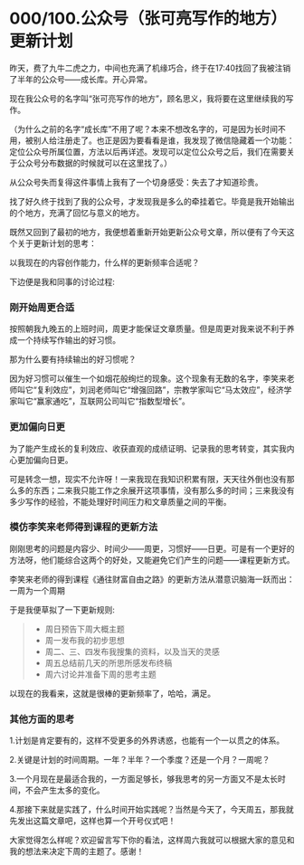 # 000/100.公众号（张可亮写作的地方）更新计划

昨天，费了九牛二虎之力，中间也充满了机缘巧合，终于在17:40找回了我被注销了半年的公众号——成长库。开心异常。

现在我公众号的名字叫“张可亮写作的地方”，顾名思义，我将要在这里继续我的写作。

（为什么之前的名字“成长库”不用了呢？本来不想改名字的，可是因为长时间不用，被别人给注册走了。也正是因为要看看是谁，我发现了微信隐藏着一个功能：定位公众号所属位置，方法以后再详述。发现可以定位公众号之后，我们在需要关于公众号分布数据的时候就可以在这里找了。）

从公众号失而复得这件事情上我有了一个切身感受：失去了才知道珍贵。

找了好久终于找到了我的公众号，才发现我是多么的牵挂着它。毕竟是我开始输出的个地方，充满了回忆与意义的地方。

既然又回到了最初的地方，我便想着重新开始更新公众号文章，所以便有了今天这个关于更新计划的思考：

以我现在的内容创作能力，什么样的更新频率合适呢？

下边便是我和同事的讨论过程:

### 刚开始周更合适

按照朝我九晚五的上班时间，周更才能保证文章质量。但是周更对我来说不利于养成一个持续写作输出的好习惯。

那为什么要有持续输出的好习惯呢？

因为好习惯可以催生一个如烟花般绚烂的现象。这个现象有无数的名字，李笑来老师叫它“复利效应”，刘润老师叫它“增强回路”，宗教学家叫它“马太效应”，经济学家叫它“赢家通吃”，互联网公司叫它“指数型增长”。

### 更加偏向日更

为了能产生成长的复利效应、收获直观的成绩证明、记录我的思考转变，其实我内心更加偏向日更。

可是转念一想，现实不允许呀！一来我现在我知识积累有限，天天往外倒也没有那么多的东西；二来我只能工作之余展开这项事情，没有那么多的时间；三来我没有多少写作的经验，不能处理好时间压力和文章质量之间的平衡。

### 模仿李笑来老师得到课程的更新方法

刚刚思考的问题是内容少、时间少——周更，习惯好——日更。可是有一个更好的方法呀，他们能综合这两个的好处，又能避免它们产生的问题——课程更新方式。

李笑来老师的得到课程《通往财富自由之路》的更新方法从潜意识脑海一跃而出：一周为一个周期

于是我便草拟了一下更新规则:
>- 周日预告下周大概主题
>- 周一发布我的初步思想
>- 周二、三、四发布我搜集的资料，以及当天的灵感
>- 周五总结前几天的所思所感发布终稿
>- 周六讨论并准备下周的思考主题

以现在的我看来，这就是很棒的更新频率了，哈哈，满足。

### 其他方面的思考


1.计划是肯定要有的，这样不受更多的外界诱惑，也能有一个一以贯之的体系。

2.关键是计划的时间周期。一年？半年？一个季度？还是一个月？一周呢？

3.一个月现在是最适合我的，一方面足够长，够我思考的另一方面又不是太长时间，不会产生太多的变化。

4.那接下来就是实践了，什么时间开始实践呢？当然是今天了，今天周五，那我就先发出这篇文章吧，这样也算一个开号仪式吧！


大家觉得怎么样呢？欢迎留言写下你的看法，这样周六我就可以根据大家的意见和我的想法来决定下周的主题了。感谢！
